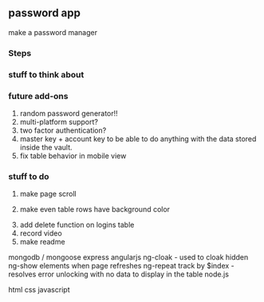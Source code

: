 ## password app

make a password manager

### Steps


### stuff to think about


### future add-ons

1. random password generator!!
2. multi-platform support?
3. two factor authentication?
4. master key + account key to be able to do anything with the data stored inside the vault.
5. fix table behavior in mobile view


### stuff to do
<!-- 1. save email to DB -->
<!-- 2. app.get to get data of a specific user from database -->
<!-- 3. ng-repeat to specific data to display on page -->
<!-- 3. User.update encrypted stuff in /data
  a. uncomment .update code and test
  b. make else statement that saves when no user is matched -->
<!-- 4. figure out ng-show -->
<!-- 5. break out create account and unlock -->
1. make page scroll
<!-- 2. form validation -->

<!-- 1. make invalid email show on page -->
<!-- 1. invalid key provided for decrypt bad decrypt error, crashes server figure out how to reset -->
<!-- 2. on page reload, hidden divs show up -->
<!-- 2. add account has already been clicked, when another account is added, doesn't call $scope.unlock -->
<!-- 2. add new data for existing user -->
<!-- 3. when create button is hit and email already exists, showForm should not show up -->
2. make even table rows have background color
<!-- 4. reset $scope fields in form when save is hit. -->
<!-- 5. error when a user exists and unlock is clicked, but logins in db is none. figure out if statement logic -->
<!-- 5. form validation -->
3. add delete function on logins table
4. record video
5. make readme

mongodb / mongoose
express
angularjs
  ng-cloak - used to cloak hidden ng-show elements when page refreshes
  ng-repeat track by $index - resolves error unlocking with no data to display in the table
node.js

html
css
javascript
